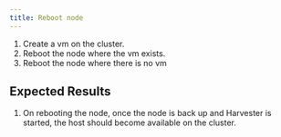 ```yaml
---
title: Reboot node	
---
```

1. Create a vm on the cluster.
2. Reboot the node where the vm exists.
3. Reboot the node where there is no vm

## Expected Results
1. On rebooting the node, once the node is back up and Harvester is started, the host should become available on the cluster.